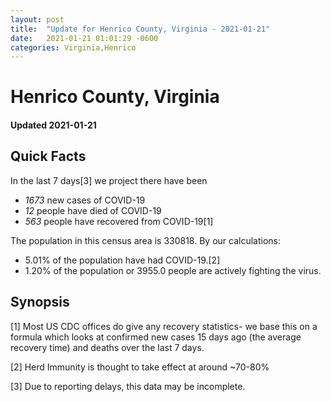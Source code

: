 ```yaml
---
layout: post
title:  "Update for Henrico County, Virginia - 2021-01-21"
date:   2021-01-21 01:01:29 -0600
categories: Virginia,Henrico
---
```


# Henrico County, Virginia
#### Updated 2021-01-21

## Quick Facts

In the last 7 days[3] we project there have been
- *1673* new cases of COVID-19
- *12* people have died of COVID-19
- *563* people have recovered from COVID-19[1]

The population in this census area is 330818. By our calculations:
- 5.01% of the population have had COVID-19.[2]
- 1.20% of the population or 3955.0 people are actively fighting the virus.

## Synopsis




[1] Most US CDC offices do give any recovery statistics- we base this on a formula which looks at confirmed new cases
15 days ago (the average recovery time) and deaths over the last 7 days.

[2] Herd Immunity is thought to take effect at around ~70-80%

[3] Due to reporting delays, this data may be incomplete.
 
    